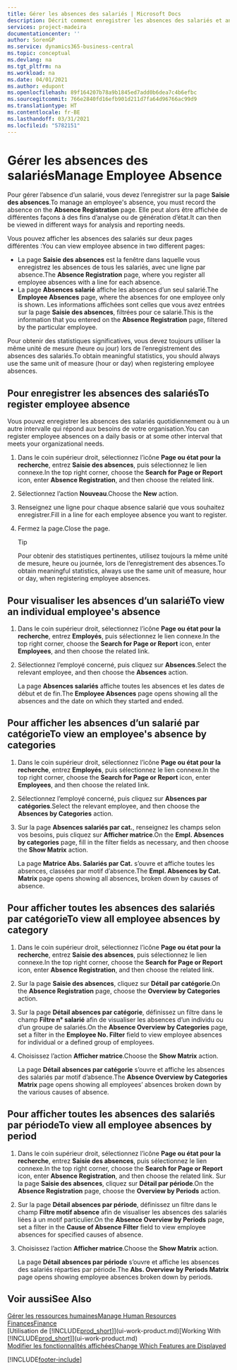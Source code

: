 ```yaml
---
title: Gérer les absences des salariés | Microsoft Docs
description: Décrit comment enregistrer les absences des salariés et analyser les statistiques d’indisponibilité.
services: project-madeira
documentationcenter: ''
author: SorenGP
ms.service: dynamics365-business-central
ms.topic: conceptual
ms.devlang: na
ms.tgt_pltfrm: na
ms.workload: na
ms.date: 04/01/2021
ms.author: edupont
ms.openlocfilehash: 89f164207b78a9b1845ed7add0b6dea7c4b6efbc
ms.sourcegitcommit: 766e2840fd16efb901d211d7fa64d96766ac99d9
ms.translationtype: HT
ms.contentlocale: fr-BE
ms.lasthandoff: 03/31/2021
ms.locfileid: "5782151"
---
```

# <a name="manage-employee-absence"></a><span data-ttu-id="28642-103">Gérer les absences des salariés</span><span class="sxs-lookup"><span data-stu-id="28642-103">Manage Employee Absence</span></span>
<span data-ttu-id="28642-104">Pour gérer l’absence d’un salarié, vous devez l’enregistrer sur la page **Saisie des absences**.</span><span class="sxs-lookup"><span data-stu-id="28642-104">To manage an employee's absence, you must record the absence on the **Absence Registration** page.</span></span> <span data-ttu-id="28642-105">Elle peut alors être affichée de différentes façons à des fins d’analyse ou de génération d’état.</span><span class="sxs-lookup"><span data-stu-id="28642-105">It can then be viewed in different ways for analysis and reporting needs.</span></span>

<span data-ttu-id="28642-106">Vous pouvez afficher les absences des salariés sur deux pages différentes :</span><span class="sxs-lookup"><span data-stu-id="28642-106">You can view employee absence in two different pages:</span></span>

* <span data-ttu-id="28642-107">La page **Saisie des absences** est la fenêtre dans laquelle vous enregistrez les absences de tous les salariés, avec une ligne par absence.</span><span class="sxs-lookup"><span data-stu-id="28642-107">The **Absence Registration** page, where you register all employee absences with a line for each absence.</span></span>
* <span data-ttu-id="28642-108">La page **Absences salarié** affiche les absences d’un seul salarié.</span><span class="sxs-lookup"><span data-stu-id="28642-108">The **Employee Absences** page, where the absences for one employee only is shown.</span></span> <span data-ttu-id="28642-109">Les informations affichées sont celles que vous avez entrées sur la page **Saisie des absences**, filtrées pour ce salarié.</span><span class="sxs-lookup"><span data-stu-id="28642-109">This is the information that you entered on the **Absence Registration** page, filtered by the particular employee.</span></span>

<span data-ttu-id="28642-110">Pour obtenir des statistiques significatives, vous devez toujours utiliser la même unité de mesure (heure ou jour) lors de l’enregistrement des absences des salariés.</span><span class="sxs-lookup"><span data-stu-id="28642-110">To obtain meaningful statistics, you should always use the same unit of measure (hour or day) when registering employee absences.</span></span>

## <a name="to-register-employee-absence"></a><span data-ttu-id="28642-111">Pour enregistrer les absences des salariés</span><span class="sxs-lookup"><span data-stu-id="28642-111">To register employee absence</span></span>
<span data-ttu-id="28642-112">Vous pouvez enregistrer les absences des salariés quotidiennement ou à un autre intervalle qui répond aux besoins de votre organisation.</span><span class="sxs-lookup"><span data-stu-id="28642-112">You can register employee absences on a daily basis or at some other interval that meets your organizational needs.</span></span>

1. <span data-ttu-id="28642-113">Dans le coin supérieur droit, sélectionnez l’icône **Page ou état pour la recherche**, entrez **Saisie des absences**, puis sélectionnez le lien connexe.</span><span class="sxs-lookup"><span data-stu-id="28642-113">In the top right corner, choose the **Search for Page or Report** icon, enter **Absence Registration**, and then choose the related link.</span></span>
2. <span data-ttu-id="28642-114">Sélectionnez l’action **Nouveau**.</span><span class="sxs-lookup"><span data-stu-id="28642-114">Choose the **New** action.</span></span>
3. <span data-ttu-id="28642-115">Renseignez une ligne pour chaque absence salarié que vous souhaitez enregistrer.</span><span class="sxs-lookup"><span data-stu-id="28642-115">Fill in a line for each employee absence you want to register.</span></span>
4. <span data-ttu-id="28642-116">Fermez la page.</span><span class="sxs-lookup"><span data-stu-id="28642-116">Close the page.</span></span>

    > [!Tip]
    > <span data-ttu-id="28642-117">Pour obtenir des statistiques pertinentes, utilisez toujours la même unité de mesure, heure ou journée, lors de l’enregistrement des absences.</span><span class="sxs-lookup"><span data-stu-id="28642-117">To obtain meaningful statistics, always use the same unit of measure, hour or day, when registering employee absences.</span></span>

## <a name="to-view-an-individual-employees-absence"></a><span data-ttu-id="28642-118">Pour visualiser les absences d’un salarié</span><span class="sxs-lookup"><span data-stu-id="28642-118">To view an individual employee's absence</span></span>
1. <span data-ttu-id="28642-119">Dans le coin supérieur droit, sélectionnez l’icône **Page ou état pour la recherche**, entrez **Employés**, puis sélectionnez le lien connexe.</span><span class="sxs-lookup"><span data-stu-id="28642-119">In the top right corner, choose the **Search for Page or Report** icon, enter **Employees**, and then choose the related link.</span></span>
2. <span data-ttu-id="28642-120">Sélectionnez l’employé concerné, puis cliquez sur **Absences**.</span><span class="sxs-lookup"><span data-stu-id="28642-120">Select the relevant employee, and then choose the **Absences** action.</span></span>

    <span data-ttu-id="28642-121">La page **Absences salariés** affiche toutes les absences et les dates de début et de fin.</span><span class="sxs-lookup"><span data-stu-id="28642-121">The **Employee Absences** page opens showing all the absences and the date on which they started and ended.</span></span>

## <a name="to-view-an-employees-absence-by-categories"></a><span data-ttu-id="28642-122">Pour afficher les absences d’un salarié par catégorie</span><span class="sxs-lookup"><span data-stu-id="28642-122">To view an employee's absence by categories</span></span>
1. <span data-ttu-id="28642-123">Dans le coin supérieur droit, sélectionnez l’icône **Page ou état pour la recherche**, entrez **Employés**, puis sélectionnez le lien connexe.</span><span class="sxs-lookup"><span data-stu-id="28642-123">In the top right corner, choose the **Search for Page or Report** icon, enter **Employees**, and then choose the related link.</span></span>
2. <span data-ttu-id="28642-124">Sélectionnez l’employé concerné, puis cliquez sur **Absences par catégories**.</span><span class="sxs-lookup"><span data-stu-id="28642-124">Select the relevant employee, and then choose the **Absences by Categories** action.</span></span>
3. <span data-ttu-id="28642-125">Sur la page **Absences salariés par cat.**, renseignez les champs selon vos besoins, puis cliquez sur **Afficher matrice**.</span><span class="sxs-lookup"><span data-stu-id="28642-125">On the **Empl. Absences by categories** page, fill in the filter fields as necessary, and then choose the **Show Matrix** action.</span></span>

    <span data-ttu-id="28642-126">La page **Matrice Abs. Salariés par Cat.** s’ouvre et affiche toutes les absences, classées par motif d’absence.</span><span class="sxs-lookup"><span data-stu-id="28642-126">The **Empl. Absences by Cat. Matrix** page opens showing all absences, broken down by causes of absence.</span></span>

## <a name="to-view-all-employee-absences-by-category"></a><span data-ttu-id="28642-127">Pour afficher toutes les absences des salariés par catégorie</span><span class="sxs-lookup"><span data-stu-id="28642-127">To view all employee absences by category</span></span>
1. <span data-ttu-id="28642-128">Dans le coin supérieur droit, sélectionnez l’icône **Page ou état pour la recherche**, entrez **Saisie des absences**, puis sélectionnez le lien connexe.</span><span class="sxs-lookup"><span data-stu-id="28642-128">In the top right corner, choose the **Search for Page or Report** icon, enter **Absence Registration**, and then choose the related link.</span></span>
2. <span data-ttu-id="28642-129">Sur la page **Saisie des absences**, cliquez sur **Détail par catégorie**.</span><span class="sxs-lookup"><span data-stu-id="28642-129">On the **Absence Registration** page, choose the **Overview by Categories** action.</span></span>
3. <span data-ttu-id="28642-130">Sur la page **Détail absences par catégorie**, définissez un filtre dans le champ **Filtre n° salarié** afin de visualiser les absences d’un individu ou d’un groupe de salariés.</span><span class="sxs-lookup"><span data-stu-id="28642-130">On the **Absence Overview by Categories** page, set a filter in the **Employee No. Filter** field to view employee absences for individual or a defined group of employees.</span></span>
4. <span data-ttu-id="28642-131">Choisissez l’action **Afficher matrice**.</span><span class="sxs-lookup"><span data-stu-id="28642-131">Choose the **Show Matrix** action.</span></span>

    <span data-ttu-id="28642-132">La page **Détail absences par catégorie** s’ouvre et affiche les absences des salariés par motif d’absence.</span><span class="sxs-lookup"><span data-stu-id="28642-132">The **Absence Overview by Categories Matrix** page opens showing all employees’ absences broken down by the various causes of absence.</span></span>

## <a name="to-view-all-employee-absences-by-period"></a><span data-ttu-id="28642-133">Pour afficher toutes les absences des salariés par période</span><span class="sxs-lookup"><span data-stu-id="28642-133">To view all employee absences by period</span></span>
1. <span data-ttu-id="28642-134">Dans le coin supérieur droit, sélectionnez l’icône **Page ou état pour la recherche**, entrez **Saisie des absences**, puis sélectionnez le lien connexe.</span><span class="sxs-lookup"><span data-stu-id="28642-134">In the top right corner, choose the **Search for Page or Report** icon, enter **Absence Registration**, and then choose the related link.</span></span>
   <span data-ttu-id="28642-135">Sur la page **Saisie des absences**, cliquez sur **Détail par période**.</span><span class="sxs-lookup"><span data-stu-id="28642-135">On the **Absence Registration** page, choose the **Overview by Periods** action.</span></span>
2. <span data-ttu-id="28642-136">Sur la page **Détail absences par période**, définissez un filtre dans le champ **Filtre motif absence** afin de visualiser les absences des salariés liées à un motif particulier.</span><span class="sxs-lookup"><span data-stu-id="28642-136">On the **Absence Overview by Periods** page, set a filter in the **Cause of Absence Filter** field to view employee absences for specified causes of absence.</span></span>
3. <span data-ttu-id="28642-137">Choisissez l’action **Afficher matrice**.</span><span class="sxs-lookup"><span data-stu-id="28642-137">Choose the **Show Matrix** action.</span></span>

    <span data-ttu-id="28642-138">La page **Détail absences par période** s’ouvre et affiche les absences des salariés réparties par période.</span><span class="sxs-lookup"><span data-stu-id="28642-138">The **Abs. Overview by Periods Matrix** page opens showing employee absences broken down by periods.</span></span>

## <a name="see-also"></a><span data-ttu-id="28642-139">Voir aussi</span><span class="sxs-lookup"><span data-stu-id="28642-139">See Also</span></span>
[<span data-ttu-id="28642-140">Gérer les ressources humaines</span><span class="sxs-lookup"><span data-stu-id="28642-140">Manage Human Resources</span></span>](hr-manage-human-resources.md)  
[<span data-ttu-id="28642-141">Finances</span><span class="sxs-lookup"><span data-stu-id="28642-141">Finance</span></span>](finance.md)  
<span data-ttu-id="28642-142">[Utilisation de [!INCLUDE[prod_short](includes/prod_short.md)]](ui-work-product.md)</span><span class="sxs-lookup"><span data-stu-id="28642-142">[Working With [!INCLUDE[prod_short](includes/prod_short.md)]](ui-work-product.md)</span></span>  
[<span data-ttu-id="28642-143">Modifier les fonctionnalités affichées</span><span class="sxs-lookup"><span data-stu-id="28642-143">Change Which Features are Displayed</span></span>](ui-experiences.md)


[!INCLUDE[footer-include](includes/footer-banner.md)]